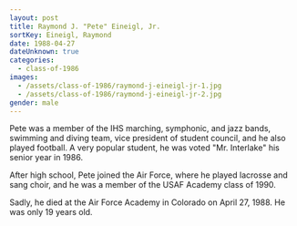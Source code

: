 ```yaml
---
layout: post
title: Raymond J. "Pete" Eineigl, Jr.
sortKey: Eineigl, Raymond
date: 1988-04-27
dateUnknown: true
categories:
  - class-of-1986
images:
  - /assets/class-of-1986/raymond-j-eineigl-jr-1.jpg
  - /assets/class-of-1986/raymond-j-eineigl-jr-2.jpg
gender: male
---
```

Pete was a member of the IHS marching, symphonic, and jazz bands, swimming and diving team, vice president of student council, and he also played football. A very popular student, he was voted "Mr. Interlake" his senior year in 1986.

After high school, Pete joined the Air Force, where he played lacrosse and sang choir, and he was a member of the USAF Academy class of 1990. 

Sadly, he died at the Air Force Academy in Colorado on April 27, 1988. He was only 19 years old.